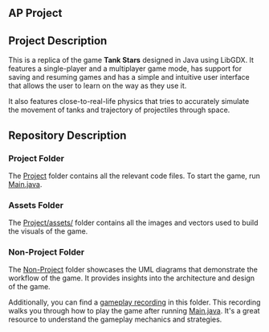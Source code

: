 ## AP Project

Project Description
----
This is a replica of the game **Tank Stars** designed in Java using LibGDX. It features a single-player and a multiplayer game mode, has support for saving and resuming games and has a simple and intuitive user interface that allows the user to learn on the way as they use it.  

It also features close-to-real-life physics that tries to accurately simulate the movement of tanks and trajectory of projectiles through space.  

Repository Description
----
### Project Folder
The [Project](https://github.com/latentghost/AP_Project/tree/main/Project) folder contains all the relevant code files. To start the game, run [Main.java](https://github.com/latentghost/AP_Project/blob/main/Project/core/src/com/tankstars/Main.java).

### Assets Folder
The [Project/assets/](https://github.com/latentghost/AP_Project/tree/main/Project/assets) folder contains all the images and vectors used to build the visuals of the game.

### Non-Project Folder
The [Non-Project](https://github.com/latentghost/AP_Project/tree/main/Non_Project) folder showcases the UML diagrams that demonstrate the workflow of the game. It provides insights into the architecture and design of the game.

Additionally, you can find a [gameplay recording](https://github.com/latentghost/AP_Project/blob/main/Non_Project/game_recording.mov.zip) in this folder. This recording walks you through how to play the game after running [Main.java](https://github.com/latentghost/AP_Project/blob/main/Project/core/src/com/tankstars/Main.java). It's a great resource to understand the gameplay mechanics and strategies.
